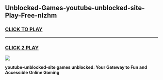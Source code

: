 
## Unblocked-Games-youtube-unblocked-site-Play-Free-nlzhm
<h3>
<a href="https://premium76.site?title=youtube-unblocked-site&ref=23A">CLICK TO PLAY</a></h3>
<hr>

<h3>
<a href="https://premium76.site?title=youtube-unblocked-site&ref=23A">CLICK 2 PLAY</a>
  
</h3>

<a href="https://premium76.site?title=youtube-unblocked-site&ref=23A"><img src="https://clearcache.store/games.png"></a>


**youtube-unblocked-site games unblocked: Your Gateway to Fun and Accessible Online Gaming**
